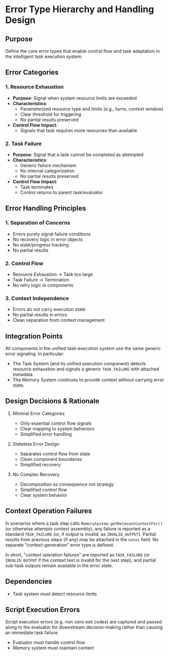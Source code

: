 # Error Type Hierarchy and Handling Design

## Purpose
Define the core error types that enable control flow and task adaptation in the intelligent task execution system.

## Error Categories

### 1. Resource Exhaustion
- **Purpose**: Signal when system resource limits are exceeded
- **Characteristics**:
  - Parameterized resource type and limits (e.g., turns, context window)
  - Clear threshold for triggering
  - No partial results preserved
- **Control Flow Impact**: 
  - Signals that task requires more resources than available

### 2. Task Failure
- **Purpose**: Signal that a task cannot be completed as attempted
- **Characteristics**:
  - Generic failure mechanism
  - No internal categorization
  - No partial results preserved
- **Control Flow Impact**:
  - Task terminates
  - Control returns to parent task/evaluator

## Error Handling Principles

### 1. Separation of Concerns
- Errors purely signal failure conditions
- No recovery logic in error objects
- No state/progress tracking
- No partial results

### 2. Control Flow
- Resource Exhaustion → Task too large
- Task Failure → Termination
- No retry logic in components

### 3. Context Independence  
- Errors do not carry execution state
- No partial results in errors
- Clean separation from context management

## Integration Points

All components in the unified task-execution system use the same generic error signaling.
In particular:
 - The Task System (and its unified execution component) detects resource exhaustion and signals a generic `TASK_FAILURE` with attached metadata.
 - The Memory System continues to provide context without carrying error state.

## Design Decisions & Rationale

1. Minimal Error Categories
   - Only essential control flow signals
   - Clear mapping to system behaviors
   - Simplified error handling

2. Stateless Error Design
   - Separates control flow from state
   - Clean component boundaries
   - Simplified recovery

3. No Complex Recovery
   - Decomposition as consequence not strategy
   - Simplified control flow
   - Clear system behavior

## Context Operation Failures

In scenarios where a task step calls `MemorySystem.getRelevantContextFor()` (or otherwise attempts context assembly), any failure is reported as a standard `TASK_FAILURE` (or, if output is invalid, as `INVALID_OUTPUT`).
Partial results from previous steps (if any) may be attached in the `notes` field. No separate "context-generation" error type is defined.

In short, "context operation failures" are reported as `TASK_FAILURE` (or `INVALID_OUTPUT` if the context text is invalid for the next step), and partial sub-task outputs remain available in the error state.

## Dependencies
- Task system must detect resource limits

## Script Execution Errors
Script execution errors (e.g. non-zero exit codes) are captured and passed along to the evaluator for downstream decision-making rather than causing an immediate task failure.
- Evaluator must handle control flow
- Memory system must maintain context
